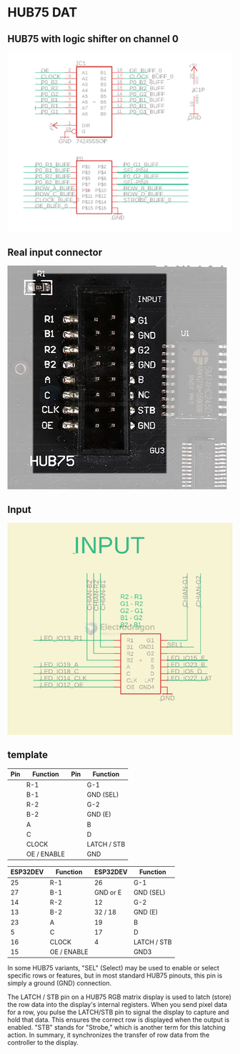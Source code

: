 
# HUB75 DAT 




## HUB75 with logic shifter on channel 0

![](22-29-13-05-07-2023.png)



## Real input connector 

![](2024-01-14-16-31-06.png)


## Input 

![](2024-09-09-15-33-36.png)


## template 


| Pin | Function    | Pin | Function    |
| --- | ----------- | --- | ----------- |
|     | R-1         |     | G-1         |
|     | B-1         |     | GND (SEL)   |
|     | R-2         |     | G-2         |
|     | B-2         |     | GND (E)     |
|     | A           |     | B           |
|     | C           |     | D           |
|     | CLOCK       |     | LATCH / STB |
|     | OE / ENABLE |     | GND         |


| ESP32DEV | Function    | ESP32DEV | Function    |
| -------- | ----------- | -------- | ----------- |
| 25       | R-1         | 26       | G-1         |
| 27       | B-1         | GND or E | GND (SEL)   |
| 14       | R-2         | 12       | G-2         |
| 13       | B-2         | 32 / 18  | GND (E)     |
| 23       | A           | 19       | B           |
| 5        | C           | 17       | D           |
| 16       | CLOCK       | 4        | LATCH / STB |
| 15       | OE / ENABLE |          | GND3        |


In some HUB75 variants, "SEL" (Select) may be used to enable or select specific rows or features, but in most standard HUB75 pinouts, this pin is simply a ground (GND) connection.

The LATCH / STB pin on a HUB75 RGB matrix display is used to latch (store) the row data into the display's internal registers. When you send pixel data for a row, you pulse the LATCH/STB pin to signal the display to capture and hold that data. This ensures the correct row is displayed when the output is enabled. "STB" stands for "Strobe," which is another term for this latching action. In summary, it synchronizes the transfer of row data from the controller to the display.